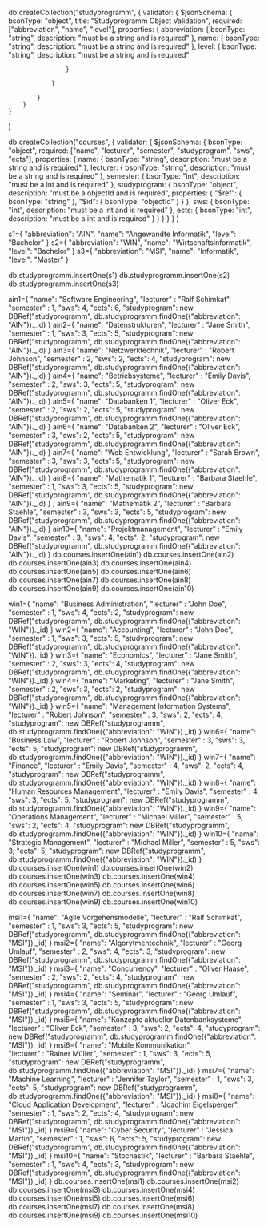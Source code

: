 db.createCollection("studyprogramm", {
        validator: {
            $jsonSchema: {
                bsonType: "object",
                title: "Studyprogramm Object Validation",
                required: ["abbreviation", "name", "level"],
                properties: {
                    abbreviation: {
                        bsonType: "string",
                        description: "must be a string and is required"
                    },
                    name: {
                        bsonType: "string",
                        description: "must be a string and is required"
                    },
                    level: {
                        bsonType: "string",
                        description: "must be a string and is required"
                        
                    }
                    
                }
                
            }
        }
    }
)

db.createCollection("courses", {
    validator: {
        $jsonSchema: {
            bsonType: "object",
            required: ["name", "lecturer", "semester", "studyprogram", "sws", "ects"],
            properties: {
                name: {
                    bsonType: "string",
                    description: "must be a string and is required"
                },
                lecturer: {
                    bsonType: "string",
                    description: "must be a string and is required"
                },
                semester: {
                    bsonType: "int",
                    description: "must be a int and is required"
                },
                studyprogram: {
                    bsonType: "object",
                    description: "must be a objectId and is required",
                    properties: {
                        "$ref": {
                            bsonType: "string"
                        },
                        "$id": {
                            bsonType: "objectId"
                        }
                    }
                },
                sws: {
                    bsonType: "int",
                    description: "must be a int and is required"
                },
                ects: {
                    bsonType: "int",
                    description: "must be a int and is required"
                }
            }
        }
    }
} ) 


s1={
    "abbreviation": "AIN",
    "name": "Angewandte Informatik",
    "level": "Bachelor"
}
s2={
    "abbreviation": "WIN",
    "name": "Wirtschaftsinformatik",
    "level": "Bachelor"
}
s3={
    "abbreviation": "MSI",
    "name": "Informatik",
    "level": "Master"
}

db.studyprogramm.insertOne(s1)
db.studyprogramm.insertOne(s2)
db.studyprogramm.insertOne(s3)

ain1={
        "name": "Software Engineering", 
        "lecturer" : "Ralf Schimkat", 
        "semester" : 1,
        "sws": 4, 
        "ects": 6,
        "studyprogram": new DBRef("studyprogramm", db.studyprogramm.findOne({"abbreviation": "AIN"})._id)
    }
ain2={
        "name": "Datenstrukturen", 
        "lecturer" : "Jane Smith", 
        "semester" : 1, 
        "sws": 3, 
        "ects": 5,
        "studyprogram": new DBRef("studyprogramm", db.studyprogramm.findOne({"abbreviation": "AIN"})._id)
    }
ain3={
        "name": "Netzwerktechnik", 
        "lecturer" : "Robert Johnson", 
        "semester" : 2, 
        "sws": 2, 
        "ects": 4,
        "studyprogram": new DBRef("studyprogramm", db.studyprogramm.findOne({"abbreviation": "AIN"})._id)
    }
ain4={
        "name": "Betriebsysteme", 
        "lecturer" : "Emily Davis", 
        "semester" : 2,
        "sws": 3, 
        "ects": 5,
        "studyprogram": new DBRef("studyprogramm", db.studyprogramm.findOne({"abbreviation": "AIN"})._id)
    }
ain5={
        "name": "Databanken 1", 
        "lecturer" : "Oliver Eck", 
        "semester" : 2,
        "sws": 2, 
        "ects": 5,
        "studyprogram": new DBRef("studyprogramm", db.studyprogramm.findOne({"abbreviation": "AIN"})._id)
    }
ain6={
        "name": "Databanken 2", 
        "lecturer" : "Oliver Eck", 
        "semester" : 3,
        "sws": 2, 
        "ects": 5,
        "studyprogram": new DBRef("studyprogramm", db.studyprogramm.findOne({"abbreviation": "AIN"})._id)
    }
ain7={
        "name": "Web Entwicklung", 
        "lecturer" : "Sarah Brown", 
        "semester" : 3, 
        "sws": 3, 
        "ects": 5,
        "studyprogram": new DBRef("studyprogramm", db.studyprogramm.findOne({"abbreviation": "AIN"})._id)
    }
ain8={
        "name": "Mathematik 1", 
        "lecturer" : "Barbara Staehle", 
        "semester" : 1, 
        "sws": 3, 
        "ects": 5,
        "studyprogram": new DBRef("studyprogramm", db.studyprogramm.findOne({"abbreviation": "AIN"})._id)
    }    ,
ain9={
        "name": "Mathematik 2", 
        "lecturer" : "Barbara Staehle", 
        "semester" : 3, 
        "sws": 3, 
        "ects": 5,
        "studyprogram": new DBRef("studyprogramm", db.studyprogramm.findOne({"abbreviation": "AIN"})._id)
    }
ain10={
        "name": "Projektmanagement", 
        "lecturer" : "Emily Davis", 
        "semester" : 3,
        "sws": 4, 
        "ects": 2,
        "studyprogram": new DBRef("studyprogramm", db.studyprogramm.findOne({"abbreviation": "AIN"})._id)
    }
db.courses.insertOne(ain1)
db.courses.insertOne(ain2)
db.courses.insertOne(ain3)
db.courses.insertOne(ain4)
db.courses.insertOne(ain5)
db.courses.insertOne(ain6)
db.courses.insertOne(ain7)
db.courses.insertOne(ain8)
db.courses.insertOne(ain9)
db.courses.insertOne(ain10)

win1={
        "name": "Business Administration", 
        "lecturer" : "John Doe", 
        "semester" : 1,
        "sws": 4, 
        "ects": 2,
        "studyprogram": new DBRef("studyprogramm", db.studyprogramm.findOne({"abbreviation": "WIN"})._id)
    }
win2={
        "name": "Accounting", 
        "lecturer" : "John Doe", 
        "semester" : 1,
        "sws": 3, 
        "ects": 5,
        "studyprogram": new DBRef("studyprogramm", db.studyprogramm.findOne({"abbreviation": "WIN"})._id)
    }
win3={
        "name": "Economics", 
        "lecturer" : "Jane Smith", 
        "semester" : 2,
        "sws": 3, 
        "ects": 4,
        "studyprogram": new DBRef("studyprogramm", db.studyprogramm.findOne({"abbreviation": "WIN"})._id)
    }
win4={
        "name": "Marketing", 
        "lecturer" : "Jane Smith", 
        "semester" : 2,
        "sws": 3, 
        "ects": 2,
        "studyprogram": new DBRef("studyprogramm", db.studyprogramm.findOne({"abbreviation": "WIN"})._id)
    }
win5={
        "name": "Management Information Systems", 
        "lecturer" : "Robert Johnson", 
        "semester" : 3,
        "sws": 2, 
        "ects": 4,
        "studyprogram": new DBRef("studyprogramm", db.studyprogramm.findOne({"abbreviation": "WIN"})._id)
    }
win6={
        "name": "Business Law", 
        "lecturer" : "Robert Johnson", 
        "semester" : 3,
        "sws": 3, 
        "ects": 5,
        "studyprogram": new DBRef("studyprogramm", db.studyprogramm.findOne({"abbreviation": "WIN"})._id)
    }
win7={
        "name": "Finance", 
        "lecturer" : "Emily Davis", 
        "semester" : 4,
        "sws": 2, 
        "ects": 4,
        "studyprogram": new DBRef("studyprogramm", db.studyprogramm.findOne({"abbreviation": "WIN"})._id)
    }
win8={
        "name": "Human Resources Management", 
        "lecturer" : "Emily Davis", 
        "semester" : 4,
        "sws": 3, 
        "ects": 5,
        "studyprogram": new DBRef("studyprogramm", db.studyprogramm.findOne({"abbreviation": "WIN"})._id)
    }
win9={
        "name": "Operations Management", 
        "lecturer" : "Michael Miller", 
        "semester" : 5,
        "sws": 2, 
        "ects": 4,
        "studyprogram": new DBRef("studyprogramm", db.studyprogramm.findOne({"abbreviation": "WIN"})._id)
    }
win10={
        "name": "Strategic Management", 
        "lecturer" : "Michael Miller", 
        "semester" : 5,
        "sws": 3, 
        "ects": 5,
        "studyprogram": new DBRef("studyprogramm", db.studyprogramm.findOne({"abbreviation": "WIN"})._id)
    }
db.courses.insertOne(win1)
db.courses.insertOne(win2)
db.courses.insertOne(win3)
db.courses.insertOne(win4)
db.courses.insertOne(win5)
db.courses.insertOne(win6)
db.courses.insertOne(win7)
db.courses.insertOne(win8)
db.courses.insertOne(win9)
db.courses.insertOne(win10)

msi1={
        "name": "Agile Vorgehensmodelle", 
        "lecturer" : "Ralf Schimkat", 
        "semester" : 1,
        "sws": 3, 
        "ects": 5,
        "studyprogram": new DBRef("studyprogramm", db.studyprogramm.findOne({"abbreviation": "MSI"})._id)
    }
msi2={
        "name": "Algorytmentechnik", 
        "lecturer" : "Georg Umlauf", 
        "semester" : 2,
        "sws": 4, 
        "ects": 3,
        "studyprogram": new DBRef("studyprogramm", db.studyprogramm.findOne({"abbreviation": "MSI"})._id)
    }
msi3={
        "name": "Concurrency", 
        "lecturer" : "Oliver Haase", 
        "semester" : 2,
        "sws": 2, 
        "ects": 4,
        "studyprogram": new DBRef("studyprogramm", db.studyprogramm.findOne({"abbreviation": "MSI"})._id)
    }
msi4={
        "name": "Seminar", 
        "lecturer" : "Georg Umlauf", 
        "semester" : 1,
        "sws": 3, 
        "ects": 5,
        "studyprogram": new DBRef("studyprogramm", db.studyprogramm.findOne({"abbreviation": "MSI"})._id)
    }
msi5={
        "name": "Konzepte aktueller Datenbanksysteme", 
        "lecturer" : "Oliver Eck", 
        "semester" : 3, 
        "sws": 2, 
        "ects": 4,
        "studyprogram": new DBRef("studyprogramm", db.studyprogramm.findOne({"abbreviation": "MSI"})._id)
    }
msi6={
        "name": "Mobile Kommunikation",  
        "lecturer" : "Rainer Müller", 
        "semester" : 1,
        "sws": 3, 
        "ects": 5,
        "studyprogram": new DBRef("studyprogramm", db.studyprogramm.findOne({"abbreviation": "MSI"})._id)
    }
msi7={
        "name": "Machine Learning", 
        "lecturer" : "Jennifer Taylor", 
        "semester" : 1,
        "sws": 3, 
        "ects": 5,
        "studyprogram": new DBRef("studyprogramm", db.studyprogramm.findOne({"abbreviation": "MSI"})._id)
    }
msi8={
        "name": "Cloud Application Development", 
        "lecturer" : "Joachim Eigelsperger", 
        "semester" : 1,
        "sws": 2, 
        "ects": 4,
        "studyprogram": new DBRef("studyprogramm", db.studyprogramm.findOne({"abbreviation": "MSI"})._id)
    }
msi9={
        "name": "Cyber Security", 
        "lecturer" : "Jessica Martin", 
        "semester" : 1,
        "sws": 6, 
        "ects": 5,
        "studyprogram": new DBRef("studyprogramm", db.studyprogramm.findOne({"abbreviation": "MSI"})._id)
    }
msi10={
        "name": "Stochastik", 
        "lecturer" : "Barbara Staehle", 
        "semester" : 1,
        "sws": 4, 
        "ects": 3,
        "studyprogram": new DBRef("studyprogramm", db.studyprogramm.findOne({"abbreviation": "MSI"})._id)
    }
db.courses.insertOne(msi1)
db.courses.insertOne(msi2)
db.courses.insertOne(msi3)
db.courses.insertOne(msi4)
db.courses.insertOne(msi5)
db.courses.insertOne(msi6)
db.courses.insertOne(msi7)
db.courses.insertOne(msi8)
db.courses.insertOne(msi9)
db.courses.insertOne(msi10)